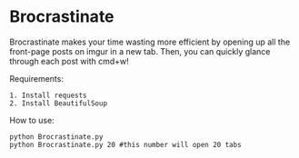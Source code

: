 Brocrastinate
=============

Brocrastinate makes your time wasting more efficient by opening up all the front-page posts on imgur in a new tab. Then, you can quickly glance through each post with cmd+w!

Requirements:

```
1. Install requests
2. Install BeautifulSoup
```

How to use:

```
python Brocrastinate.py
python Brocrastinate.py 20 #this number will open 20 tabs
```
